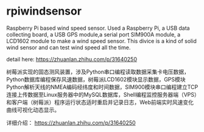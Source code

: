 # rpiwindsensor
Raspberry Pi based wind speed sensor.
Used a Raspberry Pi, a USB data collecting board, a USB GPS module,a serial port SIM900A module, a LCD1602 module to make a wind speed sensor. This divice is a kind of solid wind sensor and can test wind speed all the time.

detail here:
https://zhuanlan.zhihu.com/p/31640250

树莓派实现的固态测风装置，涉及Python串口编程读取数据采集卡电压数据，Python数据库编程保存风速数据，树莓派LCD1602模块显示数据，GPS模块Python解析天线的NMEA编码经纬度和时间数据，SIM900模块串口编程建立TCP连接上传数据至Linux服务器中的MySQL数据库，Shell编程监控服务器端（VPS）和客户端（树莓派）程序运行状态适时重启并记录日志，Web前端实时风速变化曲线可视化动态显示。

详细介绍：
https://zhuanlan.zhihu.com/p/31640250
